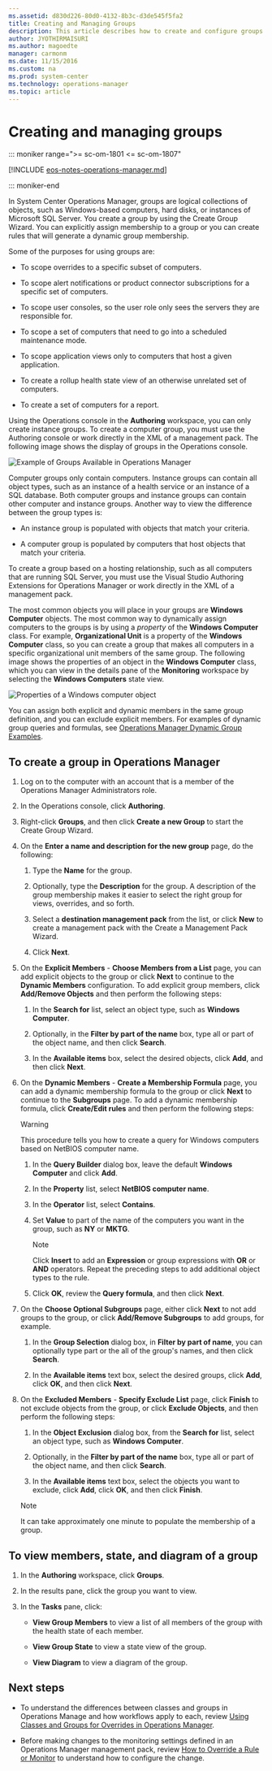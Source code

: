 ```yaml
---
ms.assetid: d830d226-80d0-4132-8b3c-d3de545f5fa2
title: Creating and Managing Groups
description: This article describes how to create and configure groups for scoping in Operations Manager.
author: JYOTHIRMAISURI
ms.author: magoedte
manager: carmonm
ms.date: 11/15/2016
ms.custom: na
ms.prod: system-center
ms.technology: operations-manager
ms.topic: article
---
```


# Creating and managing groups

::: moniker range=">= sc-om-1801 <= sc-om-1807"

[!INCLUDE [eos-notes-operations-manager.md](../includes/eos-notes-operations-manager.md)]

::: moniker-end

In System Center Operations Manager, groups are logical collections of objects, such as Windows-based computers, hard disks, or instances of Microsoft SQL Server. You create a group by using the Create Group Wizard. You can explicitly assign membership to a group or you can create rules that will generate a dynamic group membership.  

Some of the purposes for using groups are:  

-   To scope overrides to a specific subset of computers.

-   To scope alert notifications or product connector subscriptions for a specific set of computers.   

-   To scope user consoles, so the user role only sees the servers they are responsible for.  

-   To scope a set of computers that need to go into a scheduled maintenance mode.  

-   To scope application views only to computers that host a given application.

-   To create a rollup health state view of an otherwise unrelated set of computers.

-   To create a set of computers for a report.  

Using the Operations console in the **Authoring** workspace, you can only create instance groups. To create a computer group, you must use the Authoring console or work directly in the XML of a management pack.  The following image shows the display of groups in the Operations console.

![Example of Groups Available in Operations Manager](./media/manage-create-manage-groups/om2016-groups-list.png)  

Computer groups only contain computers. Instance groups can contain all object types, such as an instance of a health service or an instance of a SQL database. Both computer groups and instance groups can contain other computer and instance groups. Another way to view the difference between the group types is:  

-   An instance group is populated with objects that match your criteria.  

-   A computer group is populated by computers that host objects that match your criteria.  

To create a group based on a hosting relationship, such as all computers that are running SQL Server, you must use the Visual Studio Authoring Extensions for Operations Manager or work directly in the XML of a management pack.

The most common objects you will place in your groups are **Windows Computer** objects. The most common way to dynamically assign computers to the groups is by using a *property* of the **Windows Computer** class. For example, **Organizational Unit** is a property of the **Windows Computer** class, so you can create a group that makes all computers in a specific organizational unit members of the same group. The following image shows the properties of an object in the **Windows Computer** class, which you can view in the details pane of the **Monitoring** workspace by selecting the **Windows Computers** state view.  

![Properties of a Windows computer object](./media/manage-create-manage-groups/om2016-windows-computer-properties.png)  

You can assign both explicit and dynamic members in the same group definition, and you can exclude explicit members. For examples of dynamic group queries and formulas, see [Operations Manager Dynamic Group Examples](https://go.microsoft.com/fwlink/p/?LinkId=242241).  

## To create a group in Operations Manager  

1.  Log on to the computer with an account that is a member of the Operations Manager Administrators role.  

2.  In the Operations console, click **Authoring**.  

3.  Right-click **Groups**, and then click **Create a new Group** to start the Create Group Wizard.  

4.  On the **Enter a name and description for the new group** page, do the following:  

    1.  Type the **Name** for the group.  

    2.  Optionally, type the **Description** for the group. A description of the group membership makes it easier to select the right group for views, overrides, and so forth.  

    3.  Select a **destination management pack** from the list, or click **New** to create a management pack with the Create a Management Pack Wizard.  

    4.  Click **Next**.  

5.  On the **Explicit Members** - **Choose Members from a List**  page, you can add explicit objects to the group or click **Next** to continue to the **Dynamic Members** configuration. To add explicit group members, click **Add/Remove Objects** and then perform the following steps:  

    1.  In the **Search for** list, select an object type, such as **Windows Computer**.  

    2.  Optionally, in the **Filter by part of the name** box, type all or part of the object name, and then click **Search**.  

    3.  In the **Available items** box, select the desired objects, click **Add**, and then click **Next**.  

6.  On the **Dynamic Members** - **Create a Membership Formula** page, you can add a dynamic membership formula to the group or click **Next** to continue to the **Subgroups** page. To add a dynamic membership formula, click **Create/Edit rules** and then perform the following steps:  

    > [!WARNING]  
    > This procedure tells you how to create a query for Windows computers based on NetBIOS computer name.  

    1.  In the **Query Builder** dialog box, leave the default **Windows Computer** and click **Add**.  

    2.  In the **Property** list, select **NetBIOS computer name**.  

    3.  In the **Operator** list, select **Contains**.  

    4.  Set **Value** to part of the name of the computers you want in the group, such as **NY** or **MKTG**.  

        > [!NOTE]  
        > Click **Insert** to add an **Expression** or group expressions with **OR** or **AND** operators. Repeat the preceding steps to add additional object types to the rule.  

    5.  Click **OK**, review the **Query formula**, and then click **Next**.  

7.  On the **Choose Optional Subgroups** page, either click **Next** to not add groups to the group, or click **Add/Remove Subgroups** to add groups, for example.  

    1.  In the **Group Selection** dialog box, in **Filter by part of name**, you can optionally type part or the all of the group's names, and then click **Search**.  

    2.  In the **Available items** text box, select the desired groups, click **Add**, click **OK**, and then click **Next**.  

8.  On the **Excluded Members** - **Specify Exclude List** page, click **Finish** to not exclude objects from the group, or click **Exclude Objects**, and then perform the following steps:  

    1.  In the **Object Exclusion** dialog box, from the **Search for** list, select an object type, such as **Windows Computer**.  

    2.  Optionally, in the **Filter by part of the name** box, type all or part of the object name, and then click **Search**.  

    3.  In the **Available items** text box, select the objects you want to exclude, click **Add**, click **OK**, and then click **Finish**.  

    > [!NOTE]  
    > It can take approximately one minute to populate the membership of a group.  


## To view members, state, and diagram of a group

1. In the **Authoring** workspace, click **Groups**.

2. In the results pane, click the group you want to view.

3. In the **Tasks** pane, click:

   - **View Group Members** to view a list of all members of the group with the health state of each member.

   - **View Group State** to view a state view of the group.

   - **View Diagram** to view a diagram of the group.


## Next steps

- To understand the differences between classes and groups in Operations Manage and how workflows apply to each, review [Using Classes and Groups for Overrides in Operations Manager](~/scom/manage-mp-overview-override-targets.md).

- Before making changes to the monitoring settings defined in an Operations Manager management pack, review [How to Override a Rule or Monitor](~/scom/manage-mp-override-rule-monitor.md) to understand how to configure the change.
